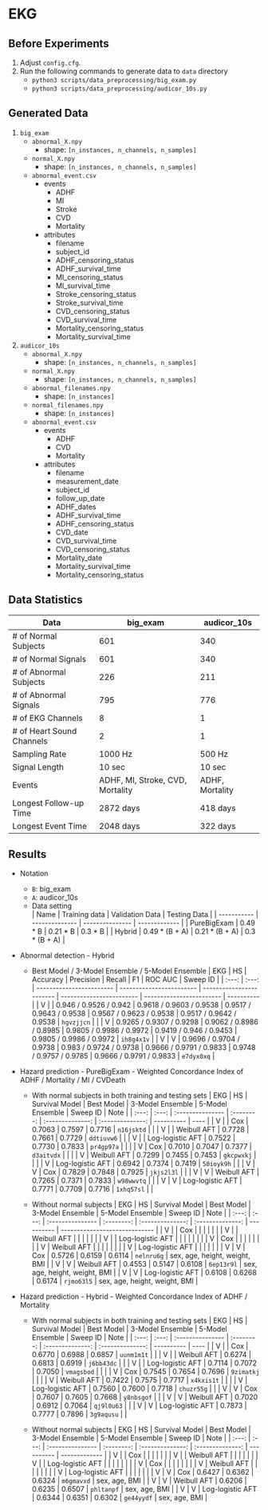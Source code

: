 # EKG

## Before Experiments
1. Adjust `config.cfg`.
1. Run the following commands to generate data to `data` directory
    * `python3 scripts/data_preprocessing/big_exam.py`
    * `python3 scripts/data_preprocessing/audicor_10s.py`

## Generated Data
1. `big_exam`
    * `abnormal_X.npy`
        * shape: `[n_instances, n_channels, n_samples]`
    * `normal_X.npy`
        * shape: `[n_instances, n_channels, n_samples]`
    * `abnormal_event.csv`
        * events
            * ADHF
            * MI
            * Stroke
            * CVD
            * Mortality
        * attributes
            * filename
            * subject_id
            * ADHF_censoring_status
            * ADHF_survival_time
            * MI_censoring_status
            * MI_survival_time
            * Stroke_censoring_status
            * Stroke_survival_time
            * CVD_censoring_status
            * CVD_survival_time
            * Mortality_censoring_status
            * Mortality_survival_time
2. `audicor_10s`
    * `abnormal_X.npy`
        * shape: `[n_instances, n_channels, n_samples]`
    * `normal_X.npy`
        * shape: `[n_instances, n_channels, n_samples]`
    * `abnormal_filenames.npy`
        * shape: `[n_instances]`
    * `normal_filenames.npy`
        * shape: `[n_instances]`
    * `abnormal_event.csv`
        * events
            * ADHF
            * CVD
            * Mortality
        * attributes
            * filename
            * measurement_date
            * subject_id
            * follow_up_date
            * ADHF_dates
            * ADHF_survival_time
            * ADHF_censoring_status
            * CVD_date
            * CVD_survival_time
            * CVD_censoring_status
            * Mortality_date
            * Mortality_survival_time
            * Mortality_censoring_status

## Data Statistics
| Data                      	| big_exam                         	| audicor_10s     	|
|---------------------------	|----------------------------------	|-----------------	|
| # of Normal Subjects      	| 601                              	| 340              	|
| # of Normal Signals       	| 601                              	| 340              	|
| # of Abnormal Subjects    	| 226                              	| 211             	|
| # of Abnormal Signals     	| 795                             	| 776            	|
| # of EKG Channels         	| 8                                	| 1               	|
| # of Heart Sound Channels 	| 2                                	| 1               	|
| Sampling Rate             	| 1000 Hz                          	| 500 Hz          	|
| Signal Length             	| 10 sec                           	| 10 sec          	|
| Events                    	| ADHF, MI, Stroke, CVD, Mortality 	| ADHF, Mortality 	|
| Longest Follow-up Time    	| 2872 days                        	| 418 days        	|
| Longest Event Time    	    | 2048 days                         | 322 days         	|

## Results
* Notation
    * `B`: big_exam
    * `A`: audicor_10s
    * Data setting      
        | Name        | Training data  | Validation Data | Testing Data  |
        | ----------- | -------------- | --------------- | ------------- |
        | PureBigExam | 0.49 * B       | 0.21 * B        | 0.3 * B       |
        | Hybrid      | 0.49 * (B + A) | 0.21 * (B + A)  | 0.3 * (B + A) |

* Abnormal detection - Hybrid
    * Best Model / 3-Model Ensemble / 5-Model Ensemble
        |  EKG  |  HS   | Accuracy                 | Precision                | Recall                   | F1                       | ROC AUC                  | Sweep ID   |
        | :---: | :---: | ------------------------ | ------------------------ | ------------------------ | ------------------------ | ------------------------ | ---------- |
        |   V   |       | 0.946 / 0.9526 / 0.942   | 0.9618 / 0.9603 / 0.9538 | 0.9517 / 0.9643 / 0.9538 | 0.9567 / 0.9623 / 0.9538 | 0.9517 / 0.9642 / 0.9538 | `hgvzjjcn` |
        |       |   V   | 0.9265 / 0.9307 / 0.9298 | 0.9062 / 0.8986 / 0.8985 | 0.9805 / 0.9986 / 0.9972 | 0.9419 / 0.946 / 0.9453  | 0.9805 / 0.9986 / 0.9972 | `ih8g4x1v` |
        |   V   |   V   | 0.9696 / 0.9704 / 0.9738 | 0.983  / 0.9724 / 0.9738 | 0.9666 / 0.9791 / 0.9833 | 0.9748 / 0.9757 / 0.9785 | 0.9666 / 0.9791 / 0.9833 | `e7dyx0xq` |

* Hazard prediction - PureBigExam - Weighted Concordance Index of ADHF / Mortality / MI / CVDeath
    * With normal subjects in both training and testing sets
        |  EKG  |  HS   | Survival Model   | Best Model | 3-Model Ensemble | 5-Model Ensemble | Sweep ID   | Note |
        | :---: | :---: | :--------------- | :--------: | :--------------: | :--------------: | ---------- | ---- |
        |   V   |       | Cox              |   0.7063   |      0.7597      |      0.7716      | `n16jsktd` |      |
        |   V   |       | Weibull AFT      |   0.7728   |      0.7661      |      0.7729      | `ddtiuvw6` |      |
        |   V   |       | Log-logistic AFT |   0.7522   |      0.7730      |      0.7833      | `pr4gp97a` |      |
        |       |   V   | Cox              |   0.7010   |      0.7047      |      0.7377      | `d3aitvdx` |      |
        |       |   V   | Weibull AFT      |   0.7299   |      0.7455      |      0.7453      | `gkcpwxkj` |      |
        |       |   V   | Log-logistic AFT |   0.6942   |      0.7374      |      0.7419      | `50ioyk9h` |      |
        |   V   |   V   | Cox              |   0.7829   |      0.7848      |      0.7925      | `jkjs2l3l` |      |
        |   V   |   V   | Weibull AFT      |   0.7265   |      0.7371      |      0.7833      | `w98wwvtq` |      |
        |   V   |   V   | Log-logistic AFT |   0.7771   |      0.7709      |      0.7716      | `1xhq57sl` |      |

    * Without normal subjects
        |  EKG  |  HS   | Survival Model   | Best Model | 3-Model Ensemble | 5-Model Ensemble | Sweep ID   | Note                          |
        | :---: | :---: | :--------------- | :--------: | :--------------: | :--------------: | ---------- | ----------------------------- |
        |   V   |       | Cox              |            |                  |                  |            |                               |
        |   V   |       | Weibull AFT      |            |                  |                  |            |                               |
        |   V   |       | Log-logistic AFT |            |                  |                  |            |                               |
        |       |   V   | Cox              |            |                  |                  |            |                               |
        |       |   V   | Weibull AFT      |            |                  |                  |            |                               |
        |       |   V   | Log-logistic AFT |            |                  |                  |            |                               |
        |   V   |   V   | Cox              |   0.5726   |      0.6159      |      0.6114      | `nelnru6g` | sex, age, height, weight, BMI |
        |   V   |   V   | Weibull AFT      |   0.4553   |      0.5147      |      0.6108      | `6ep13r9l` | sex, age, height, weight, BMI |
        |   V   |   V   | Log-logistic AFT |   0.6108   |      0.6268      |      0.6174      | `rjmo63l5` | sex, age, height, weight, BMI |


* Hazard prediction - Hybrid - Weighted Concordance Index of ADHF / Mortality
    * With normal subjects in both training and testing sets
        |  EKG  |  HS   | Survival Model   | Best Model | 3-Model Ensemble | 5-Model Ensemble | Sweep ID   | Note |
        | :---: | :---: | :--------------- | :--------: | :--------------: | :--------------: | ---------- | ---- |
        |   V   |       | Cox              |   0.6770   |      0.6988      |      0.6857      | `uunm1m1t` |      |
        |   V   |       | Weibull AFT      |   0.6274   |      0.6813      |      0.6919      | `j6bb43dc` |      |
        |   V   |       | Log-logistic AFT |   0.7114   |      0.7072      |      0.7050      | `vmagsbod` |      |
        |       |   V   | Cox              |   0.7545   |      0.7654      |      0.7696      | `9zimatkj` |      |
        |       |   V   | Weibull AFT      |   0.7422   |      0.7575      |      0.7717      | `x4kxis1t` |      |
        |       |   V   | Log-logistic AFT |   0.7560   |      0.7600      |      0.7718      | `chuzr55g` |      |
        |   V   |   V   | Cox              |   0.7607   |      0.7605      |      0.7668      | `y8nbsgof` |      |
        |   V   |   V   | Weibull AFT      |   0.7020   |      0.6912      |      0.7064      | `qj9l0u63` |      |
        |   V   |   V   | Log-logistic AFT |   0.7873   |      0.7777      |      0.7896      | `3g9aqusu` |      |
        
    * Without normal subjects
        |  EKG  |  HS   | Survival Model   | Best Model | 3-Model Ensemble | 5-Model Ensemble | Sweep ID   | Note          |
        | :---: | :---: | :--------------- | :--------: | :--------------: | :--------------: | ---------- | ------------- |
        |   V   |       | Cox              |            |                  |                  |            |               |
        |   V   |       | Weibull AFT      |            |                  |                  |            |               |
        |   V   |       | Log-logistic AFT |            |                  |                  |            |               |
        |       |   V   | Cox              |            |                  |                  |            |               |
        |       |   V   | Weibull AFT      |            |                  |                  |            |               |
        |       |   V   | Log-logistic AFT |            |                  |                  |            |               |
        |   V   |   V   | Cox              |   0.6427   |      0.6362      |      0.6324      | `m6gmavxd` | sex, age, BMI |
        |   V   |   V   | Weibull AFT      |   0.6206   |      0.6235      |      0.6507      | `phltanpf` | sex, age, BMI |
        |   V   |   V   | Log-logistic AFT |   0.6344   |      0.6351      |      0.6302      | `ge44yydf` | sex, age, BMI |